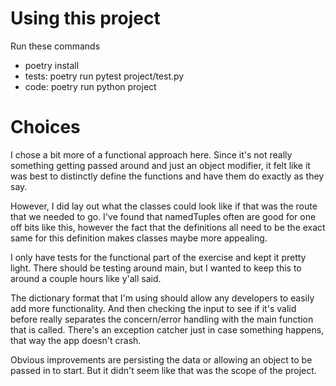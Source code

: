 # Using this project
Run these commands
* poetry install
* tests: poetry run pytest project/test.py
* code: poetry run python project


# Choices
I chose a bit more of a functional approach here. Since it's not really something getting passed around and just
an object modifier, it felt like it was best to distinctly define the functions and have them do exactly
as they say.

However, I did lay out what the classes could look like if that was the route that we needed to go. I've found
that namedTuples often are good for one off bits like this, however the fact that the definitions all need to be the exact
same for this definition makes classes maybe more appealing. 

I only have tests for the functional part of the exercise and kept it pretty light. There should be testing around main, but I wanted to keep this to around a couple hours like y'all said.

The dictionary format that I'm using should allow any developers to easily add more functionality. And then checking the input to see if it's valid before really separates the concern/error handling with the main function that is called. There's an exception catcher just in case something happens, that way the app doesn't crash.

Obvious improvements are persisting the data or allowing an object to be passed in to start. But it didn't seem like that was the scope of the project.

